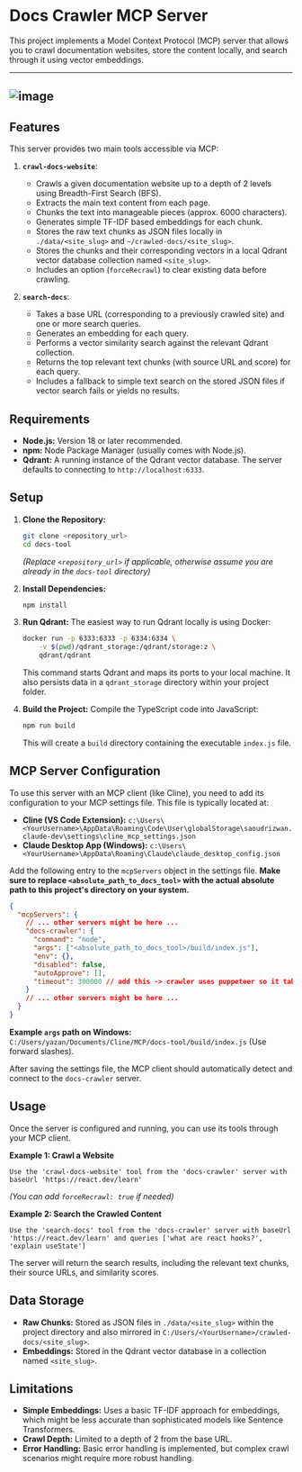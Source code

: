 # Docs Crawler MCP Server

This project implements a Model Context Protocol (MCP) server that allows you to crawl documentation websites, store the content locally, and search through it using vector embeddings.

--------
![image](https://github.com/user-attachments/assets/fc3ff083-f786-4a80-a726-9e0d376a5b58)
--------



## Features

This server provides two main tools accessible via MCP:

1.  **`crawl-docs-website`**:

    - Crawls a given documentation website up to a depth of 2 levels using Breadth-First Search (BFS).
    - Extracts the main text content from each page.
    - Chunks the text into manageable pieces (approx. 6000 characters).
    - Generates simple TF-IDF based embeddings for each chunk.
    - Stores the raw text chunks as JSON files locally in `./data/<site_slug>` and `~/crawled-docs/<site_slug>`.
    - Stores the chunks and their corresponding vectors in a local Qdrant vector database collection named `<site_slug>`.
    - Includes an option (`forceRecrawl`) to clear existing data before crawling.

2.  **`search-docs`**:
    - Takes a base URL (corresponding to a previously crawled site) and one or more search queries.
    - Generates an embedding for each query.
    - Performs a vector similarity search against the relevant Qdrant collection.
    - Returns the top relevant text chunks (with source URL and score) for each query.
    - Includes a fallback to simple text search on the stored JSON files if vector search fails or yields no results.

## Requirements

- **Node.js:** Version 18 or later recommended.
- **npm:** Node Package Manager (usually comes with Node.js).
- **Qdrant:** A running instance of the Qdrant vector database. The server defaults to connecting to `http://localhost:6333`.

## Setup

1.  **Clone the Repository:**

    ```bash
    git clone <repository_url>
    cd docs-tool
    ```

    _(Replace `<repository_url>` if applicable, otherwise assume you are already in the `docs-tool` directory)_

2.  **Install Dependencies:**

    ```bash
    npm install
    ```

3.  **Run Qdrant:**
    The easiest way to run Qdrant locally is using Docker:

    ```bash
    docker run -p 6333:6333 -p 6334:6334 \
        -v $(pwd)/qdrant_storage:/qdrant/storage:z \
        qdrant/qdrant
    ```

    This command starts Qdrant and maps its ports to your local machine. It also persists data in a `qdrant_storage` directory within your project folder.

4.  **Build the Project:**
    Compile the TypeScript code into JavaScript:
    ```bash
    npm run build
    ```
    This will create a `build` directory containing the executable `index.js` file.

## MCP Server Configuration

To use this server with an MCP client (like Cline), you need to add its configuration to your MCP settings file. This file is typically located at:

- **Cline (VS Code Extension):** `c:\Users\<YourUsername>\AppData\Roaming\Code\User\globalStorage\saoudrizwan.claude-dev\settings\cline_mcp_settings.json`
- **Claude Desktop App (Windows):** `c:\Users\<YourUsername>\AppData\Roaming\Claude\claude_desktop_config.json`

Add the following entry to the `mcpServers` object in the settings file. **Make sure to replace `<absolute_path_to_docs_tool>` with the actual absolute path to this project's directory on your system.**

```json
{
  "mcpServers": {
    // ... other servers might be here ...
    "docs-crawler": {
      "command": "node",
      "args": ["<absolute_path_to_docs_tool>/build/index.js"],
      "env": {},
      "disabled": false,
      "autoApprove": [],
      "timeout": 300000 // add this -> crawler uses puppeteer so it takes some time.
    }
    // ... other servers might be here ...
  }
}
```

**Example `args` path on Windows:** `C:/Users/yazan/Documents/Cline/MCP/docs-tool/build/index.js` (Use forward slashes).

After saving the settings file, the MCP client should automatically detect and connect to the `docs-crawler` server.

## Usage

Once the server is configured and running, you can use its tools through your MCP client.

**Example 1: Crawl a Website**

```
Use the 'crawl-docs-website' tool from the 'docs-crawler' server with baseUrl 'https://react.dev/learn'
```

_(You can add `forceRecrawl: true` if needed)_

**Example 2: Search the Crawled Content**

```
Use the 'search-docs' tool from the 'docs-crawler' server with baseUrl 'https://react.dev/learn' and queries ['what are react hooks?', 'explain useState']
```

The server will return the search results, including the relevant text chunks, their source URLs, and similarity scores.

## Data Storage

- **Raw Chunks:** Stored as JSON files in `./data/<site_slug>` within the project directory and also mirrored in `C:/Users/<YourUsername>/crawled-docs/<site_slug>`.
- **Embeddings:** Stored in the Qdrant vector database in a collection named `<site_slug>`.

## Limitations

- **Simple Embeddings:** Uses a basic TF-IDF approach for embeddings, which might be less accurate than sophisticated models like Sentence Transformers.
- **Crawl Depth:** Limited to a depth of 2 from the base URL.
- **Error Handling:** Basic error handling is implemented, but complex crawl scenarios might require more robust handling.
